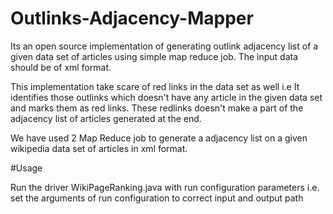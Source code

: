 # Outlinks-Adjacency-Mapper

Its an open source implementation of generating outlink adjacency list of a given data set of articles using simple map reduce job. The input data should 
be of xml format. 

This implementation take scare of red links in the data set as well i.e It identifies those outlinks which doesn't have any article
in the given data set and marks them as red links. These redlinks doesn't make a part of the adjacency list of articles generated at the end.

We have used 2 Map Reduce job to generate a adjacency list on a given wikipedia data set of articles in xml format.

#Usage

Run the driver WikiPageRanking.java with run configuration parameters i.e.
set the arguments of run configuration to correct input and output path 
